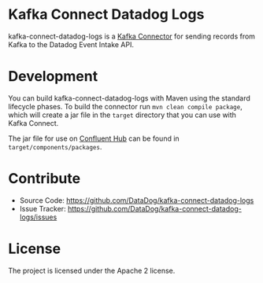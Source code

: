# Kafka Connect Datadog Logs

kafka-connect-datadog-logs is a [Kafka Connector](http://kafka.apache.org/documentation.html#connect) for sending 
records from Kafka to the Datadog Event Intake API.

# Development

You can build kafka-connect-datadog-logs with Maven using the standard lifecycle phases.  To build the connector run 
`mvn clean compile package`, which will create a jar file in the `target` directory that you can use with Kafka Connect.

The jar file for use on [Confluent Hub](https://www.confluent.io/hub/) can be found in `target/components/packages`.

# Contribute

- Source Code: https://github.com/DataDog/kafka-connect-datadog-logs
- Issue Tracker: https://github.com/DataDog/kafka-connect-datadog-logs/issues

# License

The project is licensed under the Apache 2 license.
